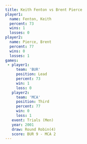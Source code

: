 ```yaml
---
title: Keith Fenton vs Brent Pierce
player1:             
  name: Fenton, Keith
  percent: 73        
  wins: 1            
  losses: 0          
player2:             
  name: Pierce, Brent
  percent: 77        
  wins: 0            
  losses: 1          
games:
 - player1:        
     team: 'BUR'   
     position: Lead
     percent: 73   
     win: 1        
     loss: 0       
   player2:         
     team: 'MCA'    
     position: Third
     percent: 77    
     win: 0         
     loss: 1        
   event: Trials (Men) 
   year: 2001          
   draw: Round Robin(4)
   score: BUR 9 - MCA 2
---
```

